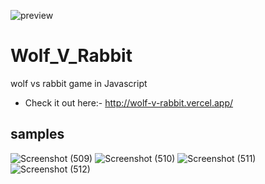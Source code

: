 ![preview](https://user-images.githubusercontent.com/75971776/129057367-c0d4727a-b6ed-417a-b9db-aee813025b9e.jpg)
# Wolf_V_Rabbit
wolf vs rabbit game in Javascript 
- Check it out here:- http://wolf-v-rabbit.vercel.app/
## samples
![Screenshot (509)](https://user-images.githubusercontent.com/75971776/129057929-e31b6dfb-7041-4302-b1b8-1457811f0269.png)
![Screenshot (510)](https://user-images.githubusercontent.com/75971776/129057939-6f8c9a03-0df2-4feb-8620-980a834ce2de.png)
![Screenshot (511)](https://user-images.githubusercontent.com/75971776/129057947-3fa876a8-eec4-444b-a28b-ccd4afccb437.png)
![Screenshot (512)](https://user-images.githubusercontent.com/75971776/129057965-73233b79-6a59-44ac-98d4-4c936ff7bd93.png)
